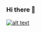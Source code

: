 ### Hi there 👋

[![alt text](https://img.shields.io/badge/LinkedIn-0077B5?style=for-the-badge&logo=linkedin&logoColor=white)](https://www.linkedin.com/in/oereren/)
